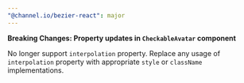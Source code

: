 ```yaml
---
"@channel.io/bezier-react": major
---
```


**Breaking Changes: Property updates in `CheckableAvatar` component**

No longer support `interpolation` property. Replace any usage of `interpolation` property with appropriate `style` or `className` implementations.
